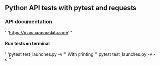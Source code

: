 ## Python API tests with pytest and requests

### API documentation
'''https://docs.spacexdata.com'''

#### Run tests on terminal
'''pytest test_launches.py -v'''
With printing
'''pytest test_launches.py -v -s'''
